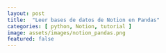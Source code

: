 ```yaml
---
layout: post
title:  "Leer bases de datos de Notion en Pandas"
categories: [ python, Notion, tutorial ]
image: assets/images/notion_pandas.png
featured: false
---
```

